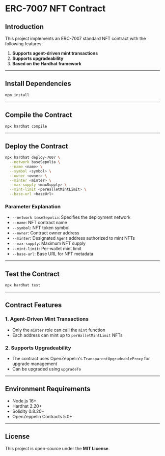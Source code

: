 # ERC-7007 NFT Contract

## Introduction
This project implements an ERC-7007 standard NFT contract with the following features:

1. **Supports agent-driven mint transactions**
2. **Supports upgradeability**
3. **Based on the Hardhat framework**

---

## **Install Dependencies**

```sh
npm install
```

---

## **Compile the Contract**

```sh
npx hardhat compile
```

---

## **Deploy the Contract**

```sh
npx hardhat deploy-7007 \
  --network baseSepolia \
  --name <name> \
  --symbol <symbol> \
  --owner <owner> \
  --minter <minter> \
  --max-supply <maxSupply> \
  --mint-limit <perWalletMintLimit> \
  --base-url <baseUrl>
```

### **Parameter Explanation**
- `--network baseSepolia`: Specifies the deployment network
- `--name`: NFT contract name
- `--symbol`: NFT token symbol
- `--owner`: Contract owner address
- `--minter`: Designated `Agent` address authorized to mint NFTs
- `--max-supply`: Maximum NFT supply
- `--mint-limit`: Per-wallet mint limit
- `--base-url`: Base URL for NFT metadata

---

## **Test the Contract**

```sh
npx hardhat test
```

---

## **Contract Features**

### **1. Agent-Driven Mint Transactions**
- Only the `minter` role can call the `mint` function
- Each address can mint up to `perWalletMintLimit` NFTs

### **2. Supports Upgradeability**
- The contract uses OpenZeppelin's `TransparentUpgradeableProxy` for upgrade management
- Can be upgraded using `upgradeTo`

---

## **Environment Requirements**

- Node.js 16+
- Hardhat 2.20+
- Solidity 0.8.20+
- OpenZeppelin Contracts 5.0+

---

## **License**

This project is open-source under the **MIT License**.

